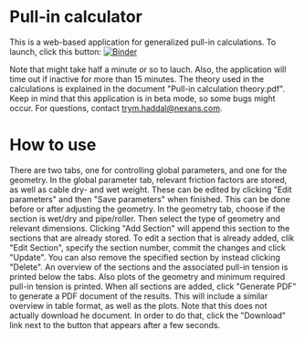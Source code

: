 # Pull-in calculator
This is a web-based application for generalized pull-in calculations. To launch, click this button: [![Binder](https://mybinder.org/badge_logo.svg)](https://mybinder.org/v2/gh/trymhaddal/pull_in_calculator/HEAD?urlpath=voila%2Frender%2FPull_in_calculations.ipynb)

Note that might take half a minute or so to lauch. Also, the application will time out if inactive for more than 15 minutes. The theory used in the calculations is explained in the document "Pull-in calculation theory.pdf". Keep in mind that this application is in beta mode, so some bugs might occur. For questions, contact trym.haddal@nexans.com.

# How to use 
There are two tabs, one for controlling global parameters, and one for the geometry. In the global parameter tab, relevant friction factors are stored, as well as cable dry- and wet weight. These can be edited by clicking "Edit parameters" and then "Save parameters" when finished. This can be done before or after adjusting the geometry. In the geometry tab, choose if the section is wet/dry and pipe/roller. Then select the type of geometry and relevant dimensions. Clicking "Add Section" will append this section to the sections that are already stored. To edit a section that is already added, clik "Edit Section", specify the section number, commit the changes and click "Update". You can also remove the specified section by instead clicking "Delete". An overview of the sections and the associated pull-in tension is printed below the tabs. Also plots of the geometry and minimum required pull-in tension is printed. When all sections are added, click "Generate PDF" to generate a PDF document of the results. This will include a similar overview in table format, as well as the plots. Note that this does not actually download he document. In order to do that, click the "Download" link next to the button that appears after a few seconds. 

